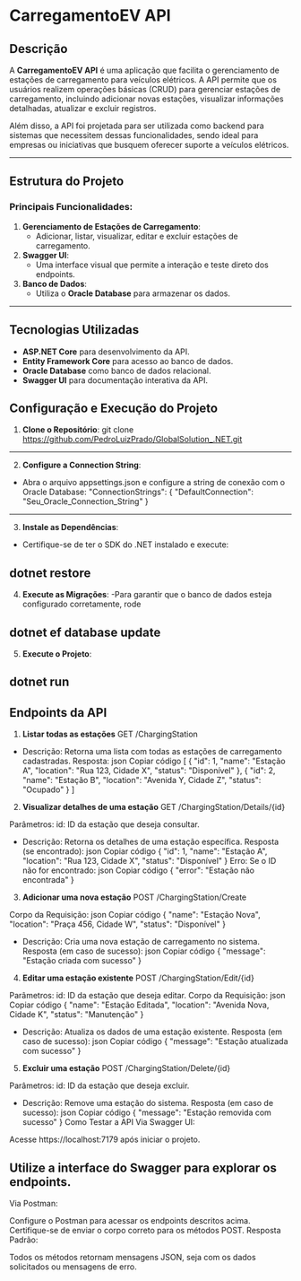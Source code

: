 # CarregamentoEV API

## Descrição

A **CarregamentoEV API** é uma aplicação que facilita o gerenciamento de estações de carregamento para veículos elétricos. A API permite que os usuários realizem operações básicas (CRUD) para gerenciar estações de carregamento, incluindo adicionar novas estações, visualizar informações detalhadas, atualizar e excluir registros.  

Além disso, a API foi projetada para ser utilizada como backend para sistemas que necessitem dessas funcionalidades, sendo ideal para empresas ou iniciativas que busquem oferecer suporte a veículos elétricos.  

---

## Estrutura do Projeto

### Principais Funcionalidades:

1. **Gerenciamento de Estações de Carregamento**:
   - Adicionar, listar, visualizar, editar e excluir estações de carregamento.
2. **Swagger UI**:
   - Uma interface visual que permite a interação e teste direto dos endpoints.
3. **Banco de Dados**:
   - Utiliza o **Oracle Database** para armazenar os dados.

---

## Tecnologias Utilizadas

- **ASP.NET Core** para desenvolvimento da API.
- **Entity Framework Core** para acesso ao banco de dados.
- **Oracle Database** como banco de dados relacional.
- **Swagger UI** para documentação interativa da API.


## Configuração e Execução do Projeto

1. **Clone o Repositório**:
git clone https://github.com/PedroLuizPrado/GlobalSolution_.NET.git
-------------------------------------------------------------------------
2. **Configure a Connection String**:
- Abra o arquivo appsettings.json e configure a string de conexão com o Oracle Database:
"ConnectionStrings": {
    "DefaultConnection": "Seu_Oracle_Connection_String"
}
---------------------------------------------------------------------------------
3. **Instale as Dependências**:
- Certifique-se de ter o SDK do .NET instalado e execute:

dotnet restore
----------------------------------------------------------------------------------
4. **Execute as Migrações**:
-Para garantir que o banco de dados esteja configurado corretamente, rode

dotnet ef database update
-------------------------------------------------------------------------------
5. **Execute o Projeto**:

dotnet run
------------------------------------------------------------------------------


## Endpoints da API
1. **Listar todas as estações**
GET /ChargingStation

- Descrição: Retorna uma lista com todas as estações de carregamento cadastradas.
Resposta:
json
Copiar código
[
    {
        "id": 1,
        "name": "Estação A",
        "location": "Rua 123, Cidade X",
        "status": "Disponível"
    },
    {
        "id": 2,
        "name": "Estação B",
        "location": "Avenida Y, Cidade Z",
        "status": "Ocupado"
    }
]

2. **Visualizar detalhes de uma estação**
GET /ChargingStation/Details/{id}

Parâmetros:
id: ID da estação que deseja consultar.
- Descrição: Retorna os detalhes de uma estação específica.
Resposta (se encontrado):
json
Copiar código
{
    "id": 1,
    "name": "Estação A",
    "location": "Rua 123, Cidade X",
    "status": "Disponível"
}
Erro: Se o ID não for encontrado:
json
Copiar código
{
    "error": "Estação não encontrada"
}



3. **Adicionar uma nova estação**
POST /ChargingStation/Create

Corpo da Requisição:
json
Copiar código
{
    "name": "Estação Nova",
    "location": "Praça 456, Cidade W",
    "status": "Disponível"
}
 - Descrição: Cria uma nova estação de carregamento no sistema.
Resposta (em caso de sucesso):
json
Copiar código
{
    "message": "Estação criada com sucesso"
}


4. **Editar uma estação existente**
POST /ChargingStation/Edit/{id}

Parâmetros:
id: ID da estação que deseja editar.
Corpo da Requisição:
json
Copiar código
{
    "name": "Estação Editada",
    "location": "Avenida Nova, Cidade K",
    "status": "Manutenção"
}
- Descrição: Atualiza os dados de uma estação existente.
Resposta (em caso de sucesso):
json
Copiar código
{
    "message": "Estação atualizada com sucesso"
}


5.  **Excluir uma estação**
POST /ChargingStation/Delete/{id}

Parâmetros:
id: ID da estação que deseja excluir.
- Descrição: Remove uma estação do sistema.
Resposta (em caso de sucesso):
json
Copiar código
{
    "message": "Estação removida com sucesso"
}
Como Testar a API
Via Swagger UI:

Acesse https://localhost:7179 após iniciar o projeto.
## Utilize a interface do Swagger para explorar os endpoints.
Via Postman:

Configure o Postman para acessar os endpoints descritos acima.
Certifique-se de enviar o corpo correto para os métodos POST.
Resposta Padrão:

Todos os métodos retornam mensagens JSON, seja com os dados solicitados ou mensagens de erro.



